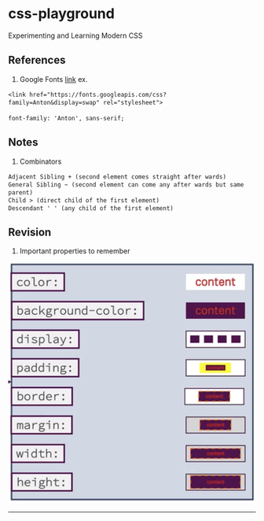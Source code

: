 # css-playground
Experimenting and Learning Modern CSS

## References

1. Google Fonts [link](https://fonts.google.com/) ex.
```
<link href="https://fonts.googleapis.com/css?family=Anton&display=swap" rel="stylesheet">

font-family: 'Anton', sans-serif;

```

## Notes

1.  Combinators
```
Adjacent Sibling + (second element comes straight after wards)
General Sibling ~ (second element can come any after wards but same parent)
Child > (direct child of the first element)
Descendant ' ' (any child of the first element)
```

## Revision

1. Important properties to remember

![img](resources/images/somebasicproperties.png)

<hr>